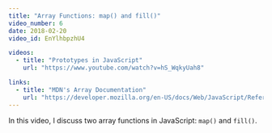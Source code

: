 ```yaml
---
title: "Array Functions: map() and fill()"
video_number: 6
date: 2018-02-20
video_id: EnYlhbpzhU4

videos:
  - title: "Prototypes in JavaScript"
    url: "https://www.youtube.com/watch?v=hS_WqkyUah8"

links:
  - title: "MDN's Array Documentation"
    url: "https://developer.mozilla.org/en-US/docs/Web/JavaScript/Reference/Global_Objects/Array"
---
```


In this video, I discuss two array functions in JavaScript: `map()` and `fill()`.
